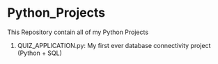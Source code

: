 # Python_Projects
This Repository contain all of my Python Projects

1. QUIZ_APPLICATION.py: My first ever database connectivity project (Python + SQL)
